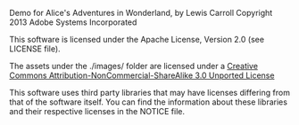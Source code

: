 Demo for Alice's Adventures in Wonderland, by Lewis Carroll
Copyright 2013 Adobe Systems Incorporated

This software is licensed under the Apache License, Version 2.0 (see
LICENSE file).

The assets under the ./images/ folder are licensed under a [Creative Commons Attribution-NonCommercial-ShareAlike 3.0 Unported License](http://creativecommons.org/licenses/by-nc-sa/3.0/deed.en_US)

This software uses third party libraries that may have
licenses differing from that of the software itself. You can find the information about these libraries and their respective licenses in the NOTICE file.